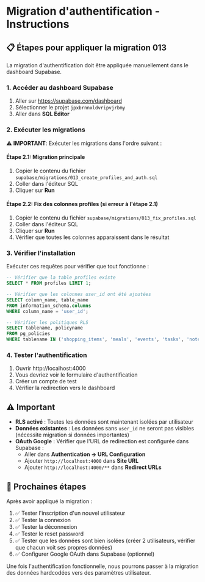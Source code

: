 # Migration d'authentification - Instructions

## 📋 Étapes pour appliquer la migration 013

La migration d'authentification doit être appliquée manuellement dans le dashboard Supabase.

### 1. Accéder au dashboard Supabase

1. Aller sur https://supabase.com/dashboard
2. Sélectionner le projet `jpxbrnnxldvripvjrbmy`
3. Aller dans **SQL Editor**

### 2. Exécuter les migrations

⚠️ **IMPORTANT**: Exécuter les migrations dans l'ordre suivant :

#### Étape 2.1: Migration principale
1. Copier le contenu du fichier `supabase/migrations/013_create_profiles_and_auth.sql`
2. Coller dans l'éditeur SQL
3. Cliquer sur **Run**

#### Étape 2.2: Fix des colonnes profiles (si erreur à l'étape 2.1)
1. Copier le contenu du fichier `supabase/migrations/013_fix_profiles.sql`
2. Coller dans l'éditeur SQL
3. Cliquer sur **Run**
4. Vérifier que toutes les colonnes apparaissent dans le résultat

### 3. Vérifier l'installation

Exécuter ces requêtes pour vérifier que tout fonctionne :

```sql
-- Vérifier que la table profiles existe
SELECT * FROM profiles LIMIT 1;

-- Vérifier que les colonnes user_id ont été ajoutées
SELECT column_name, table_name
FROM information_schema.columns
WHERE column_name = 'user_id';

-- Vérifier les politiques RLS
SELECT tablename, policyname
FROM pg_policies
WHERE tablename IN ('shopping_items', 'meals', 'events', 'tasks', 'notes');
```

### 4. Tester l'authentification

1. Ouvrir http://localhost:4000
2. Vous devriez voir le formulaire d'authentification
3. Créer un compte de test
4. Vérifier la redirection vers le dashboard

## ⚠️ Important

- **RLS activé** : Toutes les données sont maintenant isolées par utilisateur
- **Données existantes** : Les données sans `user_id` ne seront pas visibles (nécessite migration si données importantes)
- **OAuth Google** : Vérifier que l'URL de redirection est configurée dans Supabase :
  - Aller dans **Authentication → URL Configuration**
  - Ajouter `http://localhost:4000` dans **Site URL**
  - Ajouter `http://localhost:4000/**` dans **Redirect URLs**

## 🔑 Prochaines étapes

Après avoir appliqué la migration :

1. ✅ Tester l'inscription d'un nouvel utilisateur
2. ✅ Tester la connexion
3. ✅ Tester la déconnexion
4. ✅ Tester le reset password
5. ✅ Tester que les données sont bien isolées (créer 2 utilisateurs, vérifier que chacun voit ses propres données)
6. ✅ Configurer Google OAuth dans Supabase (optionnel)

Une fois l'authentification fonctionnelle, nous pourrons passer à la migration des données hardcodées vers des paramètres utilisateur.
